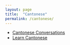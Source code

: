 ```yaml
---
layout: page
title:  "Cantonese"
permalink: /cantonese/
---
```

* [Cantonese Conversations](https://learn.iwillteachyoualanguage.com/canto-conversations)
* [Learn Cantonese](http://www.cantonese.sheik.co.uk/)
